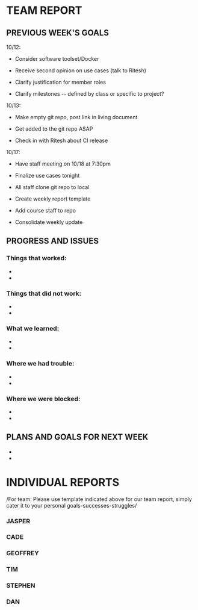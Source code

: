 # TEAM REPORT

## PREVIOUS WEEK'S GOALS

10/12:

* Consider software toolset/Docker

* Receive second opinion on use cases (talk to Ritesh)

* Clarify justification for member roles

* Clarify milestones -- defined by class or specific to project?

10/13:

* Make empty git repo, post link in living document

* Get added to the git repo ASAP

* Check in with Ritesh about CI release

10/17:

* Have staff meeting on 10/18 at 7:30pm

* Finalize use cases tonight

* All staff clone git repo to local

* Create weekly report template

* Add course staff to repo

* Consolidate weekly update

## PROGRESS AND ISSUES

### Things that worked:

*

*

### Things that did not work:

*

*

### What we learned:

*

*

### Where we had trouble:

*

*

### Where we were blocked:

*

*

 ## PLANS AND GOALS FOR NEXT WEEK

 *

 *

# INDIVIDUAL REPORTS

/For team: 
  Please use template indicated above for our team report,
  simply cater it to your personal goals-successes-struggles/

### JASPER

### CADE

### GEOFFREY

### TIM

### STEPHEN

### DAN
